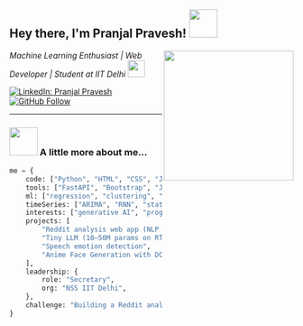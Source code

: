 <h2> Hey there, I'm Pranjal Pravesh! <img src="https://media.giphy.com/media/mGcNjsfWAjY5AEZNw6/giphy.gif" width="50"></h2>
<img align='right' src="https://geeky01adarsh.netlify.app/assets/profile1-d123abc2.gif" width="230">

<p><em>Machine Learning Enthusiast | Web Developer | Student at IIT Delhi
<img src="https://media.giphy.com/media/WUlplcMpOCEmTGBtBW/giphy.gif" width="30"> 
</em></p>

[![LinkedIn: Pranjal Pravesh](https://img.shields.io/badge/-Pranjal-blue?style=flat-square&logo=Linkedin&logoColor=white&link=https://www.linkedin.com/in/yourlinkedin/)](https://www.linkedin.com/in/pranjal-pravesh/)
[![GitHub Follow](https://img.shields.io/github/followers/yourgithub?label=follow&style=social)](https://github.com/pranjal-pravesh)

---

### <img src="https://media.giphy.com/media/VgCDAzcKvsR6OM0uWg/giphy.gif" width="50"> A little more about me...

```python
me = {
    code: ["Python", "HTML", "CSS", "JavaScript", "React"],
    tools: ["FastAPI", "Bootstrap", "Jinja2", "TensorFlow"],
    ml: ["regression", "clustering", "decision trees", "CNN", "transformers"],
    timeSeries: ["ARIMA", "RNN", "state-space models"],
    interests: ["generative AI", "programmatic ads", "LLMs", "NLP"],
    projects: [
        "Reddit analysis web app (NLP + LLM)",
        "Tiny LLM (10–50M params on RTX 3060)",
        "Speech emotion detection",
        "Anime Face Generation with DCGAN"
    ],
    leadership: {
        role: "Secretary",
        org: "NSS IIT Delhi",
    },
    challenge: "Building a Reddit analyzer with NLP + LLMs"
}
